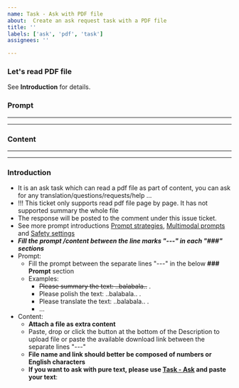 ```yaml
---
name: Task - Ask with PDF file
about:  Create an ask request task with a PDF file
title: ''
labels: ['ask', 'pdf', 'task']
assignees: ''

---
```

<!-- Please just fill the below task information as follows and DO NOT remove any text of this Description template -->

### Let's read PDF file

See **Introduction** for details.

### Prompt

-------------------------------------------------------------------------------



-------------------------------------------------------------------------------

### Content

-------------------------------------------------------------------------------



-------------------------------------------------------------------------------

### Introduction

- It is an ask task which can read a pdf file as part of content, you can ask for any translation/questions/requests/help ...
- !!! This ticket only supports read pdf file page by page. It has not supported summary the whole file
- The response will be posted to the comment under this issue ticket.
- See more prompt introductions [Prompt strategies](https://ai.google.dev/docs/prompt_best_practices#experiment-with-different-parameter-values), [Multimodal prompts](https://ai.google.dev/docs/multimodal_concepts) and [Safety settings](https://ai.google.dev/docs/safety_setting_gemini)
- ***Fill the prompt /content between the line marks "---" in each "###" sections***
- Prompt:
  - Fill the prompt between the separate lines "---" in the below **### Prompt** section
  - Examples:
    - ~~Please summary the text: ..balabala..~~ .
    - Please polish the text: ..balabala.. .
    - Please translate the text: ..balabala.. .
    - ...
- Content:
  - **Attach a file as extra content**
  - Paste, drop or click the button at the bottom of the Description to upload file or paste the available download link between the separate lines "---"
  - **File name and link should better be composed of numbers or English characters**
  - **If you want to ask with pure text, please use [Task - Ask](https://github.com/xwnb/GitGeminiHub/issues/new?assignees=&labels=ask%2Ctask&projects=&template=task_simple_ask.md&title=) and paste your text**:

<!--
### Setting

Here is the generation configuration and safety setting about Gemini, you can modify them according to your needs. [Safety settings](https://ai.google.dev/docs/safety_setting_gemini)

-------------------------------------------------------------------------------
	{
	  "model_name": "gemini-1.5-pro-latest",
	  "generation_configuration":
	  {
	    "temperature": 0.9,
	    "top_p": 1.0,
	    "top_k": 1,
	    "max_output_tokens": 2048
	  },
	  "safety_setting":
	  {
	    "harassment": "BLOCK_MEDIUM_AND_ABOVE",
	    "hate_speech": "BLOCK_MEDIUM_AND_ABOVE",
	    "sexually_explicit": "BLOCK_MEDIUM_AND_ABOVE",
	    "dangerous_content": "BLOCK_MEDIUM_AND_ABOVE"
	  }
	}
-------------------------------------------------------------------------------
-->
